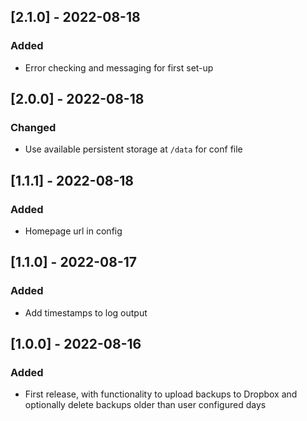 ## [2.1.0] - 2022-08-18

### Added

- Error checking and messaging for first set-up

## [2.0.0] - 2022-08-18

### Changed

- Use available persistent storage at `/data` for conf file

## [1.1.1] - 2022-08-18

### Added

- Homepage url in config

## [1.1.0] - 2022-08-17

### Added

- Add timestamps to log output

## [1.0.0] - 2022-08-16

### Added

- First release, with functionality to upload backups to Dropbox and optionally delete backups older than user configured days
